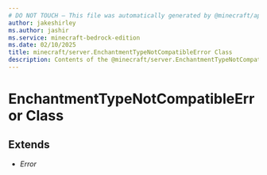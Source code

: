 ```yaml
---
# DO NOT TOUCH — This file was automatically generated by @minecraft/api-docs-generator, to report problems file an issue at https://github.com/Mojang/minecraft-scripting-libraries
author: jakeshirley
ms.author: jashir
ms.service: minecraft-bedrock-edition
ms.date: 02/10/2025
title: minecraft/server.EnchantmentTypeNotCompatibleError Class
description: Contents of the @minecraft/server.EnchantmentTypeNotCompatibleError class.
---
```

# EnchantmentTypeNotCompatibleError Class

## Extends
- *Error*
